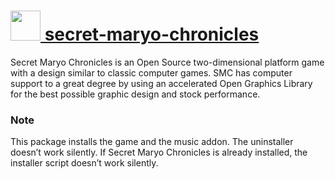 # [<img src="https://cdn.rawgit.com/chocolatey/chocolatey-coreteampackages/378964544b40e9559db6f90285f35f63545d049c/icons/secret-maryo-chronicles.png" height="48" width="48" /> secret-maryo-chronicles](https://chocolatey.org/packages/secret-maryo-chronicles)

Secret Maryo Chronicles is an Open Source two-dimensional platform game with a design similar to classic computer games. SMC has computer support to a great degree by using an accelerated Open Graphics Library for the best possible graphic design and stock performance.

### Note

This package installs the game and the music addon. The uninstaller doesn’t work silently. If Secret Maryo Chronicles is already installed, the installer script doesn’t work silently.
